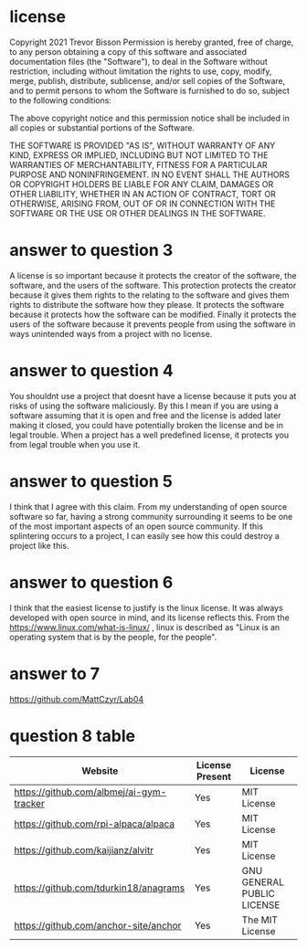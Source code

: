 # license
Copyright 2021 Trevor Bisson
Permission is hereby granted, free of charge, to any person obtaining a copy of this software and associated documentation files (the "Software"), to deal in the Software without restriction, including without limitation the rights to use, copy, modify, merge, publish, distribute, sublicense, and/or sell copies of the Software, and to permit persons to whom the Software is furnished to do so, subject to the following conditions:

The above copyright notice and this permission notice shall be included in all copies or substantial portions of the Software.

THE SOFTWARE IS PROVIDED "AS IS", WITHOUT WARRANTY OF ANY KIND, EXPRESS OR IMPLIED, INCLUDING BUT NOT LIMITED TO THE WARRANTIES OF MERCHANTABILITY, FITNESS FOR A PARTICULAR PURPOSE AND NONINFRINGEMENT. IN NO EVENT SHALL THE AUTHORS OR COPYRIGHT HOLDERS BE LIABLE FOR ANY CLAIM, DAMAGES OR OTHER LIABILITY, WHETHER IN AN ACTION OF CONTRACT, TORT OR OTHERWISE, ARISING FROM, OUT OF OR IN CONNECTION WITH THE SOFTWARE OR THE USE OR OTHER DEALINGS IN THE SOFTWARE.

# answer to question 3
A license is so important because it protects the creator of the software, the software, and the users of the software. This protection protects the creator because it gives them rights to the relating to the software and gives them rights to distribute the software how they please. It protects the software because it protects how the software can be modified. Finally it protects the users of the software because it prevents people from using the software in ways unintended ways from a project with no license.

# answer to question 4
You shouldnt use a project that doesnt have a license because it puts you at risks of using the software maliciously. By this I mean if you are using a software assuming that it is open and free and the license is added later making it closed, you could have potentially broken the license and be in legal trouble. When a project has a well predefined license, it protects you from legal trouble when you use it.  

# answer to question 5
I think that I agree with this claim. From my understanding of open source software so far, having a strong community surrounding it seems to be one of the most important aspects of an open source community. If this splintering occurs to a project, I can easily see how this could destroy a project like this. 

# answer to question 6
I think that the easiest license to justify is the linux license. It was always developed with open source in mind, and its license reflects this. From the https://www.linux.com/what-is-linux/ , linux is described as "Linux is an operating system that is by the people, for the people".

# answer to 7
https://github.com/MattCzyr/Lab04 

# question 8 table
| Website | License Present | License |
| ------- | --------------- | ------- |
| https://github.com/albmej/ai-gym-tracker | Yes | MIT License |
| https://github.com/rpi-alpaca/alpaca | Yes | MIT License |
| https://github.com/kaijianz/alvitr | Yes | MIT License |
| https://github.com/tdurkin18/anagrams | Yes | GNU GENERAL PUBLIC LICENSE |
| https://github.com/anchor-site/anchor | Yes | The MIT License |
 








